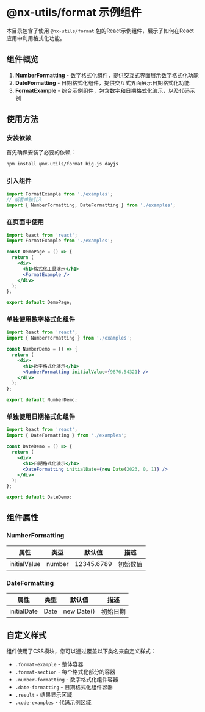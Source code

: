 # @nx-utils/format 示例组件

本目录包含了使用 `@nx-utils/format` 包的React示例组件，展示了如何在React应用中利用格式化功能。

## 组件概览

1. **NumberFormatting** - 数字格式化组件，提供交互式界面展示数字格式化功能
2. **DateFormatting** - 日期格式化组件，提供交互式界面展示日期格式化功能
3. **FormatExample** - 综合示例组件，包含数字和日期格式化演示，以及代码示例

## 使用方法

### 安装依赖

首先确保安装了必要的依赖：

```bash
npm install @nx-utils/format big.js dayjs
```

### 引入组件

```jsx
import FormatExample from './examples';
// 或者单独引入
import { NumberFormatting, DateFormatting } from './examples';
```

### 在页面中使用

```jsx
import React from 'react';
import FormatExample from './examples';

const DemoPage = () => {
  return (
    <div>
      <h1>格式化工具演示</h1>
      <FormatExample />
    </div>
  );
};

export default DemoPage;
```

### 单独使用数字格式化组件

```jsx
import React from 'react';
import { NumberFormatting } from './examples';

const NumberDemo = () => {
  return (
    <div>
      <h1>数字格式化演示</h1>
      <NumberFormatting initialValue={9876.54321} />
    </div>
  );
};

export default NumberDemo;
```

### 单独使用日期格式化组件

```jsx
import React from 'react';
import { DateFormatting } from './examples';

const DateDemo = () => {
  return (
    <div>
      <h1>日期格式化演示</h1>
      <DateFormatting initialDate={new Date(2023, 0, 1)} />
    </div>
  );
};

export default DateDemo;
```

## 组件属性

### NumberFormatting

| 属性 | 类型 | 默认值 | 描述 |
|------|------|--------|------|
| initialValue | number | 12345.6789 | 初始数值 |

### DateFormatting

| 属性 | 类型 | 默认值 | 描述 |
|------|------|--------|------|
| initialDate | Date | new Date() | 初始日期 |

## 自定义样式

组件使用了CSS模块，您可以通过覆盖以下类名来自定义样式：

- `.format-example` - 整体容器
- `.format-section` - 每个格式化部分的容器
- `.number-formatting` - 数字格式化组件容器
- `.date-formatting` - 日期格式化组件容器
- `.result` - 结果显示区域
- `.code-examples` - 代码示例区域 